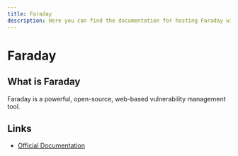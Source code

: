 ```yaml
---
title: Faraday
description: Here you can find the documentation for hosting Faraday with Coolify.
---
```


# Faraday

## What is Faraday

Faraday is a powerful, open-source, web-based vulnerability management tool.

## Links

- [Official Documentation](https://faradaysec.com/?utm_source=coolify.io)
